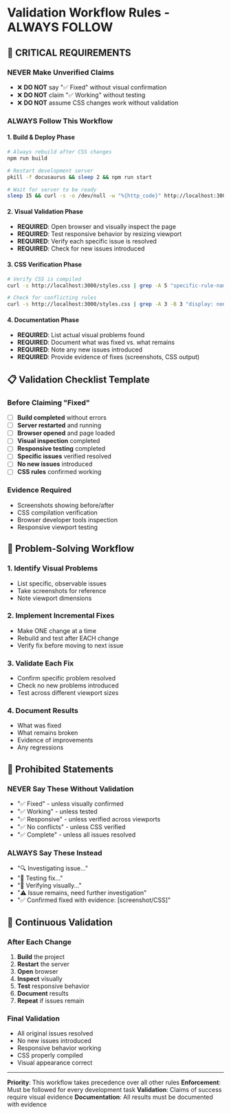 # Validation Workflow Rules - ALWAYS FOLLOW

## 🚨 **CRITICAL REQUIREMENTS**

### **NEVER Make Unverified Claims**

- ❌ **DO NOT** say "✅ Fixed" without visual confirmation
- ❌ **DO NOT** claim "✅ Working" without testing
- ❌ **DO NOT** assume CSS changes work without validation

### **ALWAYS Follow This Workflow**

#### **1. Build & Deploy Phase**

```bash
# Always rebuild after CSS changes
npm run build

# Restart development server
pkill -f docusaurus && sleep 2 && npm run start

# Wait for server to be ready
sleep 15 && curl -s -o /dev/null -w "%{http_code}" http://localhost:3000
```

#### **2. Visual Validation Phase**

- **REQUIRED**: Open browser and visually inspect the page
- **REQUIRED**: Test responsive behavior by resizing viewport
- **REQUIRED**: Verify each specific issue is resolved
- **REQUIRED**: Check for new issues introduced

#### **3. CSS Verification Phase**

```bash
# Verify CSS is compiled
curl -s http://localhost:3000/styles.css | grep -A 5 "specific-rule-name"

# Check for conflicting rules
curl -s http://localhost:3000/styles.css | grep -A 3 -B 3 "display: none"
```

#### **4. Documentation Phase**

- **REQUIRED**: List actual visual problems found
- **REQUIRED**: Document what was fixed vs. what remains
- **REQUIRED**: Note any new issues introduced
- **REQUIRED**: Provide evidence of fixes (screenshots, CSS output)

## 📋 **Validation Checklist Template**

### **Before Claiming "Fixed"**

- [ ] **Build completed** without errors
- [ ] **Server restarted** and running
- [ ] **Browser opened** and page loaded
- [ ] **Visual inspection** completed
- [ ] **Responsive testing** completed
- [ ] **Specific issues** verified resolved
- [ ] **No new issues** introduced
- [ ] **CSS rules** confirmed working

### **Evidence Required**

- Screenshots showing before/after
- CSS compilation verification
- Browser developer tools inspection
- Responsive viewport testing

## 🎯 **Problem-Solving Workflow**

### **1. Identify Visual Problems**

- List specific, observable issues
- Take screenshots for reference
- Note viewport dimensions

### **2. Implement Incremental Fixes**

- Make ONE change at a time
- Rebuild and test after EACH change
- Verify fix before moving to next issue

### **3. Validate Each Fix**

- Confirm specific problem resolved
- Check no new problems introduced
- Test across different viewport sizes

### **4. Document Results**

- What was fixed
- What remains broken
- Evidence of improvements
- Any regressions

## 🚫 **Prohibited Statements**

### **NEVER Say These Without Validation**

- "✅ Fixed" - unless visually confirmed
- "✅ Working" - unless tested
- "✅ Responsive" - unless verified across viewports
- "✅ No conflicts" - unless CSS verified
- "✅ Complete" - unless all issues resolved

### **ALWAYS Say These Instead**

- "🔍 Investigating issue..."
- "🧪 Testing fix..."
- "📸 Verifying visually..."
- "⚠️ Issue remains, need further investigation"
- "✅ Confirmed fixed with evidence: [screenshot/CSS]"

## 🔄 **Continuous Validation**

### **After Each Change**

1. **Build** the project
2. **Restart** the server
3. **Open** browser
4. **Inspect** visually
5. **Test** responsive behavior
6. **Document** results
7. **Repeat** if issues remain

### **Final Validation**

- All original issues resolved
- No new issues introduced
- Responsive behavior working
- CSS properly compiled
- Visual appearance correct

---

**Priority**: This workflow takes precedence over all other rules
**Enforcement**: Must be followed for every development task
**Validation**: Claims of success require visual evidence
**Documentation**: All results must be documented with evidence
